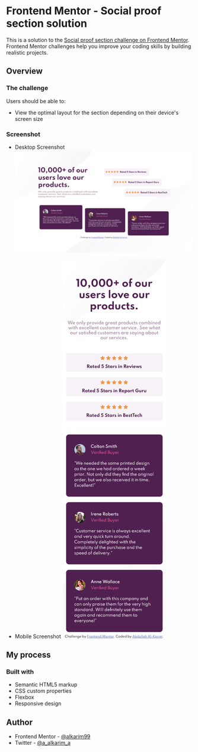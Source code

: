 # Frontend Mentor - Social proof section solution

This is a solution to the [Social proof section challenge on Frontend Mentor](https://www.frontendmentor.io/challenges/social-proof-section-6e0qTv_bA). Frontend Mentor challenges help you improve your coding skills by building realistic projects.

## Overview

### The challenge

Users should be able to:

- View the optimal layout for the section depending on their device's screen size

### Screenshot

- Desktop Screenshot
![](./Screenshot-Desktop.png)

- Mobile Screenshot
![](./Screenshot-Mobile.png)

## My process

### Built with

- Semantic HTML5 markup
- CSS custom properties
- Flexbox
- Responsive design

## Author

- Frontend Mentor - [@alkarim99](https://www.frontendmentor.io/profile/alkarim99)
- Twitter - [@a_alkarim_a](https://www.twitter.com/a_alkarim_a)
